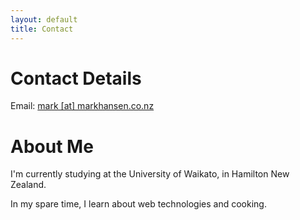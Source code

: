```yaml
---
layout: default
title: Contact
---
```


# Contact Details
Email: <a href="mailto:mark [at] markhansen.co.nz">mark [at] markhansen.co.nz</a>

# About Me
I'm currently studying at the University of Waikato, in Hamilton New Zealand. 

In my spare time, I learn about web technologies and cooking.
